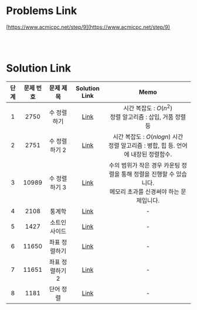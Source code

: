 # Problems Link

[https://www.acmicpc.net/step/9](https://www.acmicpc.net/step/9)

<br><br>

# Solution Link

| 단계 | 문제 번호 |    문제 제목    |               Solution Link                |                                                      Memo                                                      |
| :--: | :-------: | :-------------: | :----------------------------------------: | :------------------------------------------------------------------------------------------------------------: |
|  1   |   2750    |   수 정렬하기   |   [Link](../Solutions/2750_수_정렬하기)    |                         시간 복잡도 : $O(n^2)$ <br> 정렬 알고리즘 : 삽입, 거품 정렬 등                         |
|  2   |   2751    |  수 정렬하기 2  |  [Link](../Solutions/2750_수_정렬하기_2)   |            시간 복잡도 : $O(nlogn)$ 시간 <br> 정렬 알고리즘 : 병합, 힙 등. 언어에 내장된 정렬함수.             |
|  3   |   10989   |  수 정렬하기 3  |  [Link](../Solutions/10989_수_정렬하기_3)  | 수의 범위가 작은 경우 카운팅 정렬을 통해 정렬을 진행할 수 있습니다.<br>메모리 초과를 신경써야 하는 문제입니다. |
|  4   |   2108    |     통계학      |      [Link](../Solutions/2108_통계학)      |                                                       -                                                        |
|  5   |   1427    |  소트인사이드   |   [Link](../Solutions/1427_소트인사이드)   |                                                       -                                                        |
|  6   |   11650   |  좌표 정렬하기  |  [Link](../Solutions/11650_좌표_정렬하기)  |                                                       -                                                        |
|  7   |   11651   | 좌표 정렬하기 2 | [Link](../Solutions/11651_좌표_정렬하기_2) |                                                       -                                                        |
|  8   |   1181    |    단어 정렬    |    [Link](../Solutions/1181_단어_정렬)     |                                                       -                                                        |
